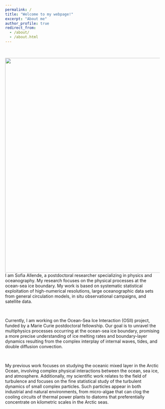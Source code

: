 ```yaml
---
permalink: /
title: "Welcome to my webpage!"
excerpt: "About me"
author_profile: true
redirect_from: 
  - /about/
  - /about.html
---
```


<div>
<br>
    <p>
      <img src="/images/20220309_SeaIceGreenland_2.jpg" width="700" align='right' />
     I am Sofia Allende, a postdoctoral researcher specializing in physics and oceanography. My research focuses on the physical processes at the ocean-sea ice boundary. My work is based on systematic statistical exploitation of high-numerical resolutions, large oceanographic data sets from general circulation models, in situ observational campaigns, and satellite data.
   </p>
   <br>
   <p>
    Currently, I am working on the Ocean-Sea Ice Interaction (OSII) project, funded by a Marie Curie postdoctoral fellowship. Our goal is to unravel the multiphysics processes occurring at the ocean-sea ice boundary, promising a more precise understanding of ice melting rates and boundary-layer dynamics resulting from the complex interplay of internal waves, tides, and double diffusion convection.
   </p>
   <br>
   <p>
    My previous work focuses on studying the oceanic mixed layer in the Arctic Ocean, involving complex physical interactions between the ocean, sea ice, and atmosphere. Additionally, my scientific work relates to the field of turbulence and focuses on the fine statistical study of the turbulent dynamics of small complex particles. Such particles appear in both industrial and natural environments, from micro-algae that can clog the cooling circuits of thermal power plants to diatoms that preferentially concentrate on kilometric scales in the Arctic seas. 
   </p>
</div>
